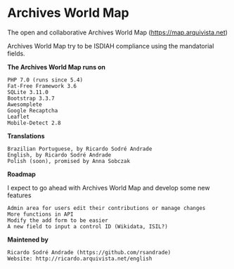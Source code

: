 # Archives World Map
The open and collaborative Archives World Map (https://map.arquivista.net)

Archives World Map try to be ISDIAH compliance using the mandatorial fields.

**The Archives World Map runs on**

    PHP 7.0 (runs since 5.4)
    Fat-Free Framework 3.6
    SQLite 3.11.0
    Bootstrap 3.3.7
    Awesomplete
    Google Recaptcha
    Leaflet
    Mobile-Detect 2.8

**Translations**

    Brazilian Portuguese, by Ricardo Sodré Andrade
    English, by Ricardo Sodré Andrade
    Polish (soon), promised by Anna Sobczak

**Roadmap**

I expect to go ahead with Archives World Map and develop some new features

    Admin area for users edit their contributions or manage changes
    More functions in API
    Modify the add form to be easier
    A new field to input a control ID (Wikidata, ISIL?)

**Maintened by**

    Ricardo Sodré Andrade (https://github.com/rsandrade)
    Website: http://ricardo.arquivista.net/english
